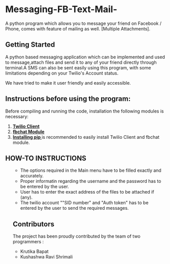 # Messaging-FB-Text-Mail-

A python program which allows you to message your friend on Facebook / Phone, comes with feature of mailing as well. [Multiple Attachments].

<html>
<body>
<h2> Getting Started </h2>

<p> A python based messaging application which can be implemented and used to message,attach files and send it to any of your friend directly through terminal.A SMS can also be sent easily using this program, with some limitations depending on your Twilio's Account status. 

We have tried to make it user friendly and easily accessible. </p>

<h2> Instructions before using the program: </h2>
<p>
Before compiling and running the code, installation the following modules is necessary: </p>
<ol>
<li> <a href="https://www.twilio.com/docs/libraries/python"> <b> Twilio Client </b> </a> </li>
<li> <a href="https://pypi.python.org/pypi/fbchat/"> <b> fbchat Module </b></a> </li>
<li> <a href="https://pip.pypa.io/en/stable/installing/"> <b> Installing pip </b> </a> is recommended to easily install Twilio Client and fbchat module.  </li>
</ol>

<h2> HOW-TO INSTRUCTIONS </h2>

<ol>
<ul> 
<li> The options required in the Main menu have to be filled exactly and accurately. </li>
<li> Proper informatin regarding the username and the password has to be entered by the user. </li>
<li> User has to enter the exact address of the files to be attached if (any). </li>
<li> The twilio account ""SID number" and "Auth token" has to be entered by the user to send the required messages. </li>
</ul>
<h2> Contributors </h2>

<p> The project has been proudly contributed by the team of two programmers :  </p>

<ul>
<li> Krutika Bapat </li>
<li> Kushashwa Ravi Shrimali </li>
</ul>

</body>
</html>















